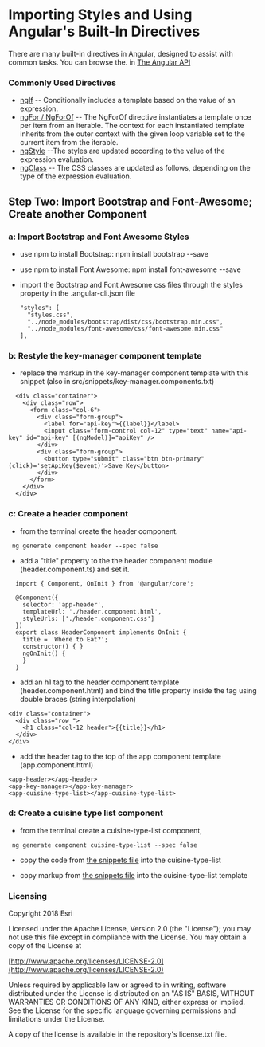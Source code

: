 # Importing Styles and Using Angular's Built-In Directives
There are many built-in directives in Angular, designed to assist with common tasks.  You can browse the. in [The Angular API](https://angular.io/api)

### Commonly Used Directives
* [ngIf](https://angular.io/api/common/NgIf) -- Conditionally includes a template based on the value of an expression.
* [ngFor / NgForOf](https://angular.io/api/common/NgForOf) -- The NgForOf directive instantiates a template once per item from an iterable. The context for each instantiated template inherits from the outer context with the given loop variable set to the current item from the iterable.
* [ngStyle](https://angular.io/api/common/NgStyle) --The styles are updated according to the value of the expression evaluation.
* [ngClass](https://angular.io/api/common/NgClass) -- The CSS classes are updated as follows, depending on the type of the expression evaluation.

## Step Two: Import Bootstrap and Font-Awesome; Create another Component

### a: Import Bootstrap and Font Awesome Styles
* use npm to install Bootstrap: npm install bootstrap --save 
* use npm to install Font Awesome: npm install font-awesome --save
* import the Bootstrap and Font Awesome css files through the styles property in the .angular-cli.json file


      "styles": [
        "styles.css",
        "../node_modules/bootstrap/dist/css/bootstrap.min.css",
        "../node_modules/font-awesome/css/font-awesome.min.css"
      ],

### b: Restyle the key-manager component template
* replace the markup in the key-manager component template with this snippet (also in src/snippets/key-manager.components.txt)

```
  <div class="container">
    <div class="row">
      <form class="col-6">
        <div class="form-group">
          <label for="api-key">{{label}}</label>
          <input class="form-control col-12" type="text" name="api-key" id="api-key" [(ngModel)]="apiKey" />
        </div>
        <div class="form-group">
          <button type="submit" class="btn btn-primary" (click)='setApiKey($event)'>Save Key</button>
        </div>
      </form>
    </div>
  </div>
```

### c: Create a header component
* from the terminal create the header component.
 ```
  ng generate component header --spec false
```
  
* add a "title" property to the the header component module (header.component.ts) and set it.
```
  import { Component, OnInit } from '@angular/core';
  
  @Component({
    selector: 'app-header',
    templateUrl: './header.component.html',
    styleUrls: ['./header.component.css']
  })
  export class HeaderComponent implements OnInit {
    title = 'Where to Eat?';
    constructor() { }
    ngOnInit() {
    }
  }
```
* add an h1 tag to the header component template (header.component.html) and bind the title property inside the tag using double braces (string interpolation)
```
<div class="container">
  <div class="row ">
    <h1 class="col-12 header">{{title}}</h1>
  </div>
</div>
```

* add the header tag to the top of the app component template (app.component.html)

```
<app-header></app-header>
<app-key-manager></app-key-manager>
<app-cuisine-type-list></app-cuisine-type-list>
```


### d: Create a cuisine type list component
* from the terminal create a cuisine-type-list component,
 ```
  ng generate component cuisine-type-list --spec false
```
  
* copy the code from [the snippets file](https://github.com/sean-olson-e/Rapid-Application-Development-using-Angular-CLI/blob/master/project_apps/2-importing-styles-using-built-in-directives/src/snippets/cuisine-type-list.component.ts.txt) into the cuisine-type-list 


* copy markup from [the snippets file](https://github.com/sean-olson-e/Rapid-Application-Development-using-Angular-CLI/blob/master/project_apps/2-importing-styles-using-built-in-directives/src/snippets/cuisine-type-list.component.html.txt) into the cuisine-type-list template

 

### Licensing

Copyright 2018 Esri

Licensed under the Apache License, Version 2.0 (the "License"); you may not use this file except in compliance with the License. You may obtain a copy of the License at

[http://www.apache.org/licenses/LICENSE-2.0](http://www.apache.org/licenses/LICENSE-2.0)

Unless required by applicable law or agreed to in writing, software distributed under the License is distributed on an "AS IS" BASIS, WITHOUT WARRANTIES OR CONDITIONS OF ANY KIND, either express or implied. See the License for the specific language governing permissions and limitations under the License.

A copy of the license is available in the repository's license.txt file.
